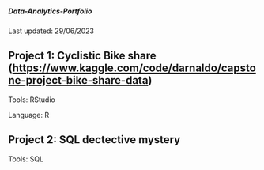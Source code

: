 ##### Data-Analytics-Portfolio
Last updated: 29/06/2023 

## Project 1: Cyclistic Bike share (https://www.kaggle.com/code/darnaldo/capstone-project-bike-share-data)

Tools: RStudio 

Language: R

## Project 2: SQL dectective mystery

Tools: SQL
